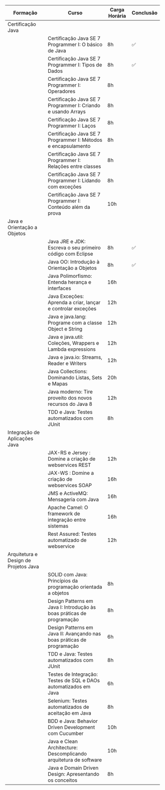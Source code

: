 |               Formação                |                                 Curso                                  | Carga Horária | Conclusão |
| ------------------------------------- | ---------------------------------------------------------------------- | ------------- | --------- |
| Certificação Java                     |                                                                        |               |           |
|                                       | Certificação Java SE 7 Programmer I: O básico de Java                  | 8h            | ✅        |
|                                       | Certificação Java SE 7 Programmer I: Tipos de Dados                    | 8h            | ✅        |
|                                       | Certificação Java SE 7 Programmer I: Operadores                        | 8h            |           |
|                                       | Certificação Java SE 7 Programmer I: Criando e usando Arrays           | 8h            |           |
|                                       | Certificação Java SE 7 Programmer I: Laços                             | 8h            |           |
|                                       | Certificação Java SE 7 Programmer I: Métodos e encapsulamento          | 8h            |           |
|                                       | Certificação Java SE 7 Programmer I: Relações entre classes            | 8h            |           |
|                                       | Certificação Java SE 7 Programmer I: Lidando com exceções              | 8h            |           |
|                                       | Certificação Java SE 7 Programmer I: Conteúdo além da prova            | 10h           |           |
| Java e Orientação a Objetos           |                                                                        |               |           |
|                                       | Java JRE e JDK: Escreva o seu primeiro código com Eclipse              | 8h            | ✅        |
|                                       | Java OO: Introdução à Orientação a Objetos                             | 8h            | ✅        |
|                                       | Java Polimorfismo: Entenda herança e interfaces                        | 16h           |           |
|                                       | Java Exceções: Aprenda a criar, lançar e controlar exceções            | 12h           |           |
|                                       | Java e java.lang: Programe com a classe Object e String                | 12h           |           |
|                                       | Java e java.util: Coleções, Wrappers e Lambda expressions              | 12h           |           |
|                                       | Java e java.io: Streams, Reader e Writers                              | 12h           |           |
|                                       | Java Collections: Dominando Listas, Sets e Mapas                       | 20h           |           |
|                                       | Java moderno: Tire proveito dos novos recursos do Java 8               | 12h           |           |
|                                       | TDD e Java: Testes automatizados com JUnit                             | 8h            |           |
| Integração de Aplicações Java         |                                                                        |               |           |
|                                       | JAX-RS e Jersey : Domine a criação de webservices REST                 | 12h           |           |
|                                       | JAX-WS : Domine a criação de webservices SOAP                          | 16h           |           |
|                                       | JMS e ActiveMQ: Mensageria com Java                                    | 16h           |           |
|                                       | Apache Camel: O framework de integração entre sistemas                 | 16h           |           |
|                                       | Rest Assured: Testes automatizado de webservice                        | 12h           |           |
| Arquitetura e Design de Projetos Java |                                                                        |               |           |
|                                       | SOLID com Java: Princípios da programação orientada a objetos          | 8h            |           |
|                                       | Design Patterns em Java I: Introdução às boas práticas de programação  | 8h            |           |
|                                       | Design Patterns em Java II: Avançando nas boas práticas de programação | 6h            |           |
|                                       | TDD e Java: Testes automatizados com JUnit                             | 8h            |           |
|                                       | Testes de Integração: Testes de SQL e DAOs automatizados em Java       | 6h            |           |
|                                       | Selenium: Testes automatizados de aceitação em Java                    | 8h            |           |
|                                       | BDD e Java: Behavior Driven Development com Cucumber                   | 10h           |           |
|                                       | Java e Clean Architecture: Descomplicando arquitetura de software      | 10h           |           |
|                                       | Java e Domain Driven Design: Apresentando os conceitos                 | 8h            |           |